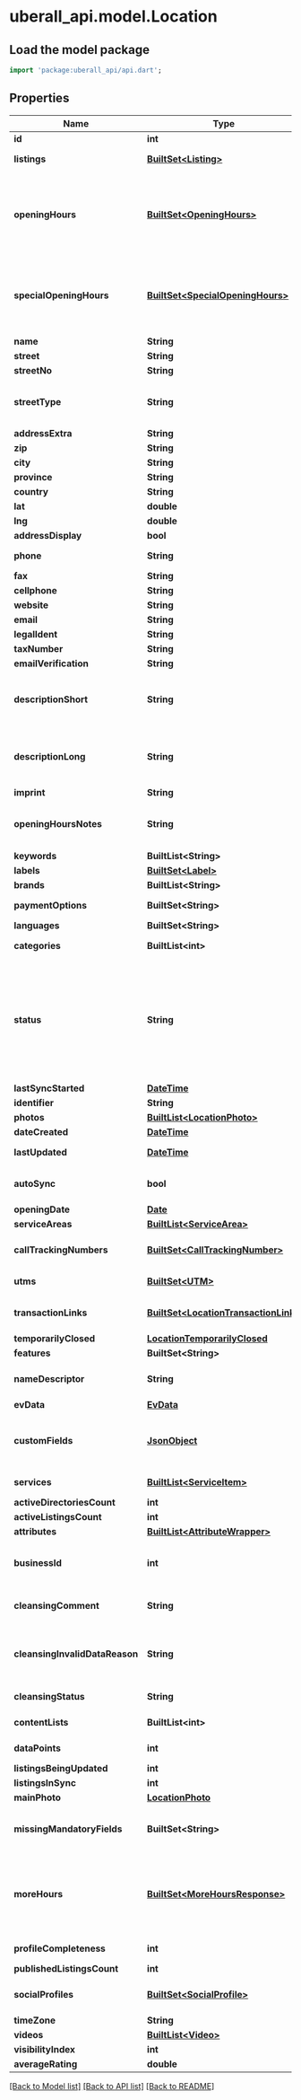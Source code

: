 # uberall_api.model.Location

## Load the model package
```dart
import 'package:uberall_api/api.dart';
```

## Properties
Name | Type | Description | Notes
------------ | ------------- | ------------- | -------------
**id** | **int** | Output only. The uberall unique id for the location | [optional] 
**listings** | [**BuiltSet&lt;Listing&gt;**](Listing.md) | Output only. List of this location''s online listings together with their sync status | [optional] 
**openingHours** | [**BuiltSet&lt;OpeningHours&gt;**](OpeningHours.md) | The location''s opening hours: e.g. <pre>[ &#123;      \"dayOfWeek\": 1,     \"closed\": false,     \"from1\": \"08:00\",     \"to1\": \"11:00\"   &#125;,    &#123;     \"dayOfWeek\": 2,     \"closed\": false,     \"from1\": \"08:00\",     \"to1\": \"11:00\",     \"from2\": \"13:00\",     \"to2\": \"21:00\"   &#125;,   &#123;     \"dayOfWeek\": 3,     \"closed\": true   &#125; ]</pre> Please note that having more than 2 time periods for each day is not possible. | [optional] 
**specialOpeningHours** | [**BuiltSet&lt;SpecialOpeningHours&gt;**](SpecialOpeningHours.md) | The location''s special opening hours: e.g. <pre>[ &#123; \"date\": \"2017-06-29\", \"closed\": true &#125;, &#123; \"date\": \"2017-06-30\", \"from1\": \"11:00\", \"to1\": \"14:00\", \"from2\": 16:00\", \"to2\": \"20:00\" &#125; ]</pre> Please note that having more than 2 time periods for each day is not possible. | [optional] 
**name** | **String** | The location''s name | 
**street** | **String** | The location''s street address | 
**streetNo** | **String** | The location''s street number | [optional] 
**streetType** | **String** | Required for Spain. One of ALAMEDA, AVENIDA, CALLE, CAMINO, CARRER, CARRETERA, GLORIETA, KALEA, PASAJE, PASEO, PLACA, PLAZA, RAMBLA, RONDA, RUA, SECTOR, TRAVESERA, TRAVESIA, URBANIZACION | [optional] 
**addressExtra** | **String** | An address extra: e.g. building, floor... | [optional] 
**zip** | **String** | Zip code, optional only for some countries. | [optional] 
**city** | **String** | City | 
**province** | **String** | Province. Only send when not blank | [optional] 
**country** | **String** | Country of the location | 
**lat** | **double** | The latitude coordinate of the location | [optional] 
**lng** | **double** | The longitude coordinate of the location | [optional] 
**addressDisplay** | **bool** | Indicates if the address should be displayed or hidden | [optional] 
**phone** | **String** | The location''s contact phone number, a valid phone number has to be provided. | [optional] 
**fax** | **String** | The location fax number | [optional] 
**cellphone** | **String** | A contact mobile phone number | [optional] 
**website** | **String** | A valid url for the location''s website (use UTMs to add tracking) | [optional] 
**email** | **String** | A contact email for the location | [optional] 
**legalIdent** | **String** | A legal identifier of the location. SIRET  number in France | [optional] 
**taxNumber** | **String** | The tax number of the location. CIF/NIF in Spain | [optional] 
**emailVerification** | **String** | The locations verification status | [optional] 
**descriptionShort** | **String** | A short description - up to 200 characters, all characters must match this regexp: <pre>[0-9\\p'{'L'}'\\(\\)\\[\\] \\?:;/!\\\\,\\.\\-%\\\\&=\\r\\n\\t_\\*§²`´·\"''\\+¡¿@°€£$] </pre> | [optional] 
**descriptionLong** | **String** | A long description - up to 1000 characters, all characters must match this regexp: <pre>[0-9\\p'{'L'}'\\(\\)\\[\\] \\?:;/!\\\\,\\.\\-%\\\\&=\\r\\n\\t_\\*§²³`´·\"''\\+¡¿@°€\\^£$] </pre> | [optional] 
**imprint** | **String** | The imprint of the location | [optional] 
**openingHoursNotes** | **String** | Additional info about opening hours: e.g. ''We never open on bank holidays'' - max. 255 characters, all characters must match this regexp: <pre>[0-9\\p'{'L'}'\\(\\)\\[\\] \\?:;/!\\\\,\\.\\-%\\\\&\\r\\n\\t_\\*§²`´·\"''\\+¡¿@] </pre> | [optional] 
**keywords** | **BuiltList&lt;String&gt;** | Keywords describing the location's activity | [optional] 
**labels** | [**BuiltSet&lt;Label&gt;**](Label.md) | Labels grouping similar locations | [optional] 
**brands** | **BuiltList&lt;String&gt;** | The brands offered by the location to its customers | [optional] 
**paymentOptions** | **BuiltSet&lt;String&gt;** | The payment options accepted at the location (eg. cash, bank transfer, ...) | [optional] 
**languages** | **BuiltSet&lt;String&gt;** | The language(s) in which customers can interact with the location''s staff | [optional] 
**categories** | **BuiltList&lt;int&gt;** | Required to start location sync  - A list of category IDs describing the location | 
**status** | **String** | The status of the location. One of: <ul><li>ACTIVE - will be synced and renewed</li> <li>INACTIVE - will not be synced anymore, claims of listings will be released where possible</li> <li>CANCELLED - will be synced, will not be renewed. Once endDate is reached, location will switch to INACTIVE</li> <li>CLOSED - location has shut down, we''ll mark listings as permanently closed or remove listings from the internet where permanently closed status is not supported</li></ul> | [optional] 
**lastSyncStarted** | [**DateTime**](DateTime.md) | Output only. Date of the last sync for the location | [optional] 
**identifier** | **String** | The location identifier based on your internal identification system | [optional] 
**photos** | [**BuiltList&lt;LocationPhoto&gt;**](LocationPhoto.md) | The location''s photos | [optional] 
**dateCreated** | [**DateTime**](DateTime.md) | Output only. The date and time the location was created in our database | [optional] 
**lastUpdated** | [**DateTime**](DateTime.md) | Output only. Date of the last changes made to the location. Includes updates by users, API, location cleansing, and duplicate checks | [optional] 
**autoSync** | **bool** | When autosync is set to true, information changed for the location in Uberall will automatically be syncronized to all connected listings without the need to explicitly start a sync again after it''s been started once. | [optional] 
**openingDate** | [**Date**](Date.md) | The date the location will first open. Must be formatted YYYY-MM-DD | [optional] 
**serviceAreas** | [**BuiltList&lt;ServiceArea&gt;**](ServiceArea.md) | Service areas available on the location. | [optional] 
**callTrackingNumbers** | [**BuiltSet&lt;CallTrackingNumber&gt;**](CallTrackingNumber.md) | Add call tracking numbers for distribution to Google, Facebook, and Bing. The call tracking numbers must be different from the location''s primary phone number | [optional] 
**utms** | [**BuiltSet&lt;UTM&gt;**](UTM.md) | UTM parameter to be appended to the location''s website. Codes can be sent to Google, Facebook, and Bing. | [optional] 
**transactionLinks** | [**BuiltSet&lt;LocationTransactionLink&gt;**](LocationTransactionLink.md) | Links that appear on some directories for specific types of customer actions, such as food ordering, appointment setting, and booking reservations. Only available for specific business categories. | [optional] 
**temporarilyClosed** | [**LocationTemporarilyClosed**](LocationTemporarilyClosed.md) |  | [optional] 
**features** | **BuiltSet&lt;String&gt;** | Output only. List of features available to the location | [optional] 
**nameDescriptor** | **String** | An addition to the location''s name which gives specific info about the location''s address (e.g. Mall level 2 OR Inside Departures). Sent only to FACEBOOK | [optional] 
**evData** | [**EvData**](EvData.md) |  | [optional] 
**customFields** | [**JsonObject**](.md) | A Map for identifying the value input for a specific custom field name on the location. Custom fields are created at the business level. <pre>   \"customFields\": [     '{'       \"name\": \"foo\",       \"value\": \"bar\"     '}',     '{'       \"name\": \"baz\",       \"value\": \"qux\"     '}'   ] </pre> | [optional] 
**services** | [**BuiltList&lt;ServiceItem&gt;**](ServiceItem.md) | Services offered at the location. Do not use if Content Collections is enabled. Instead use the Service Item and Collection endpoints | [optional] 
**activeDirectoriesCount** | **int** | Output only. Number of active directories | [optional] 
**activeListingsCount** | **int** | Output only. Number of active listings | [optional] 
**attributes** | [**BuiltList&lt;AttributeWrapper&gt;**](AttributeWrapper.md) | Google attributes | [optional] 
**businessId** | **int** | ID of the business this location is linked to. Mandatory when creating a location. Sending a different ID than the current businessId when updating will lead to changing the business. This is only possible in case all connected accounts (Facebook, Google, …) are compatible.  | [optional] 
**cleansingComment** | **String** | Cleansing comment by user, set only when cleansingStatus is INVALID_DATA. Possible Values (ADDRESS_DETAILS_VERIFIED, NAME_ADDRESS_DETAILS_UPDATED, NON_CLOSURE_CONFIRMATION,) | [optional] 
**cleansingInvalidDataReason** | **String** | Output only. Invalid Cleansing Reason (eg. INCOMPLETE_ADDRESS,ADDRESS_ IS_PO_BOX,ADDRESS_ DOES_NOT_EXIST, LOCATION_IS_CLOSED, INFORMATION_IS_WRONG, LOCATION_IS_MOVED, NON_LATIN_CHARACTERS_ADDRESS, OTHER). Guide on how to fix invalid data issues - http://ubr.al/fix_invalid_data | [optional] 
**cleansingStatus** | **String** | Output only. Current cleansing status for the location. Possible values: NOT_CLEANSED, PENDING, CLEANSED, INVALID_DATA | [optional] 
**contentLists** | **BuiltList&lt;int&gt;** | The content list IDs (EVENTS, PRODUCTS, MENU, PEOPLE) describing the location | [optional] 
**dataPoints** | **int** | Output only. Number of dataPoints (reviews, photos) left by users at this location | [optional] 
**listingsBeingUpdated** | **int** | Output only. Number of listings still being updated | [optional] 
**listingsInSync** | **int** | Output only. The number of listings in sync | [optional] 
**mainPhoto** | [**LocationPhoto**](LocationPhoto.md) |  | [optional] 
**missingMandatoryFields** | **BuiltSet&lt;String&gt;** | Output only. Compile all the fields that are currently missing but mandatory for some directories. They have to be set in the Location object, so that the Listing can be created / updated on the respective platform. List of Strings, e.g. [NAME, ZIP, PHONE] | [optional] 
**moreHours** | [**BuiltSet&lt;MoreHoursResponse&gt;**](MoreHoursResponse.md) | The location''s additional service hours, such as delivery, pickup, happy hours etc. Submitted to Google. e.g. <pre>[&#123;     \"type\": \"ONLINE_SERVICE_HOURS\",     \"hours\": [&#123;         \"dayOfWeek\": 1,         \"from1\": \"09:00\",         \"to1\": \"18:00\"     &#125;, &#123;         \"dayOfWeek\": 2,         \"from1\": \"09:00\",         \"to1\": \"13:00\"     &#125;] &#125;, &#123;     \"type\": \"ACCESS\",     \"hours\": [&#123;         \"dayOfWeek\": 1,         \"from1\": \"06:00\",         \"to1\": \"20:00\"     &#125;] &#125;]</pre> | [optional] 
**profileCompleteness** | **int** | Output only. Number representing completeness of location data, up to 100 | [optional] 
**publishedListingsCount** | **int** | Output only. Number of published listings | [optional] 
**socialProfiles** | [**BuiltSet&lt;SocialProfile&gt;**](SocialProfile.md) | The profiles of the location on social and professional networks (FACEBOOK, FOURSQUARE, INSTAGRAM, LINKEDIN, PINTEREST, TWITTER, VIMEO, XING, YOUTUBE) | [optional] 
**timeZone** | **String** | The location''s timezone  | [optional] 
**videos** | [**BuiltList&lt;Video&gt;**](Video.md) | The location''s videos | [optional] 
**visibilityIndex** | **int** | Output only. The location''s latest visibility index | [optional] 
**averageRating** | **double** | The average rating of all Google Reviews | [optional] 

[[Back to Model list]](../README.md#documentation-for-models) [[Back to API list]](../README.md#documentation-for-api-endpoints) [[Back to README]](../README.md)


